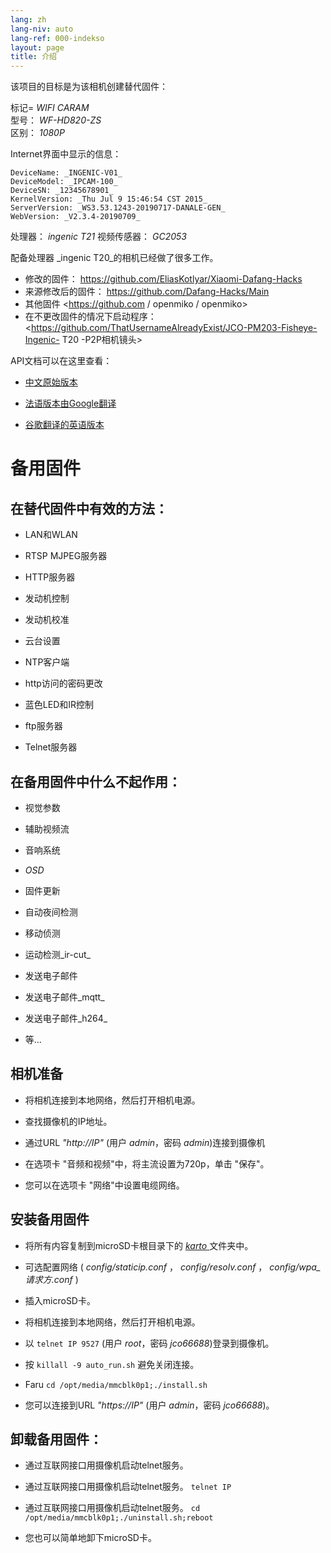 ```yaml
---
lang: zh
lang-niv: auto
lang-ref: 000-indekso
layout: page
title: 介绍
---
```


该项目的目标是为该相机创建替代固件：

标记= _WIFI CARAM_  
型号： _WF-HD820-ZS_  
区别： _1080P_

Internet界面中显示的信息：
```
DeviceName: _INGENIC-V01_
DeviceModel: _IPCAM-100_
DeviceSN: _12345678901_
KernelVersion: _Thu Jul 9 15:46:54 CST 2015_
ServerVersion: _WS3.53.1243-20190717-DANALE-GEN_
WebVersion: _V2.3.4-20190709_
```

处理器： _ingenic T21_
视频传感器： _GC2053_

配备处理器 _ingenic T20_的相机已经做了很多工作。
* 修改的固件： <https://github.com/EliasKotlyar/Xiaomi-Dafang-Hacks>
* 来源修改后的固件： <https://github.com/Dafang-Hacks/Main>
* 其他固件 <https://github.com / openmiko / openmiko>
* 在不更改固件的情况下启动程序： <https://github.com/ThatUsernameAlreadyExist/JCO-PM203-Fisheye-Ingenic- T20 -P2P相机镜头>

API文档可以在这里查看：  
* [中文原始版本](../zh/includes.zh/html/)


* [法语版本由Google翻译](../fr/includes.fr/html/)


* [谷歌翻译的英语版本](../en/includes.en/html/)



# 备用固件

## 在替代固件中有效的方法：

* LAN和WLAN


* RTSP MJPEG服务器


* HTTP服务器


* 发动机控制


* 发动机校准


* 云台设置


* NTP客户端


* http访问的密码更改


* 蓝色LED和IR控制


* ftp服务器


* Telnet服务器



## 在备用固件中什么不起作用：

* 视觉参数


* 辅助视频流


* 音响系统


* _OSD_


* 固件更新


* 自动夜间检测


* 移动侦测


* 运动检测_ir-cut_


* 发送电子邮件


* 发送电子邮件_mqtt_


* 发送电子邮件_h264_


* 等...



## 相机准备

* 将相机连接到本地网络，然后打开相机电源。


* 查找摄像机的IP地址。


* 通过URL _"http://IP"_ (用户 _admin_，密码 _admin_)连接到摄像机


* 在选项卡 "音频和视频"中，将主流设置为720p，单击 "保存"。


* 您可以在选项卡 "网络"中设置电缆网络。



## 安装备用固件

* 将所有内容复制到microSD卡根目录下的 [ _karto_ ](https://github.com/jmichault/ipcam-100/tree/master/karto) 文件夹中。


* 可选配置网络 ( _config/staticip.conf_ ， _config/resolv.conf_ ， _config/wpa_请求方.conf_ )


* 插入microSD卡。


* 将相机连接到本地网络，然后打开相机电源。


* 以 `telnet IP 9527` (用户 _root_，密码 _jco66688_)登录到摄像机。


* 按 `killall -9 auto_run.sh` 避免关闭连接。


* Faru `cd /opt/media/mmcblk0p1;./install.sh`


* 您可以连接到URL _"https://IP"_ (用户 _admin_，密码 _jco66688_)。



## 卸载备用固件：

* 通过互联网接口用摄像机启动telnet服务。


* 通过互联网接口用摄像机启动telnet服务。 `telnet IP` 


* 通过互联网接口用摄像机启动telnet服务。 `cd /opt/media/mmcblk0p1;./uninstall.sh;reboot`



* 您也可以简单地卸下microSD卡。


